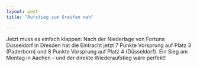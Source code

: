 ```yaml
---
layout: post
title: "Aufstieg zum Greifen nah"

---
```


Jetzt muss es einfach klappen: Nach der Niederlage von Fortuna Düsseldorf in Dresden hat die Eintracht jetzt 7 Punkte Vorsprung auf Platz 3 (Paderborn) und 8 Punkte Vorsprung auf Platz 4 (Düsseldorf). Ein Sieg am Montag in Aachen - und der direkte Wiederaufstieg wäre perfekt!


